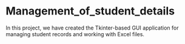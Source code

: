 # Management_of_student_details

In this project, we have created the Tkinter-based GUI application for managing student records and working with Excel files.
